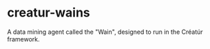 creatur-wains
=============

A data mining agent called the "Wain", designed to run in the Créatúr framework.
